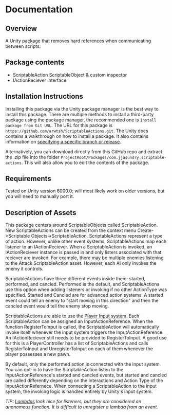 # Documentation

## Overview

A Unity package that removes hard references when communicating between scripts.

## Package contents

- ScriptableAction ScriptableObject & custom inspector
- IActionReciever interface

## Installation Instructions

Installing this package via the Unity package manager is the best way to install this package. There are multiple methods to install a third-party package using the package manager, the recommended one is `Install package from Git URL`. The URL for this package is `https://github.com/arwtsh/ScriptableActions.git`. The Unity docs contains a walkthrough on how to install a package. It also contains information on [specifying a specific branch or release](https://docs.unity3d.com/6000.0/Documentation/Manual/upm-git.html#revision).

Alternatively, you can download directly from this GitHub repo and extract the .zip file into the folder `ProjectRoot/Packages/com.jjasundry.scriptable-actions`. This will also allow you to edit the contents of the package.

## Requirements

Tested on Unity version 6000.0; will most likely work on older versions, but you will need to manually port it.

## Description of Assets

This package centers around ScriptableObjects called ScriptableAction. New ScriptableActions can be created from the context menu Create->Scriptable Objects->ScriptableAction. ScriptableActions represent a type of action. However, unlike other event systems, ScriptableActions map each listener to an IActionReciever. When a ScriptableAction is invoked, an IActionReciever instance is passed in and only listers associated with that reciever are invoked. For example, there may be multiple enemies listening to the Attack ScriptableAction asset. However, each AI only invokes the enemy it controls.

ScriptableActions have three different events inside them: started, performed, and cancled. Performed is the default, and ScriptableActions use this option when adding listeners or invoking if no other ActionType was specified. Started and Cancled are for advanced action systems. A started event could tell an enemy to "start moving in this direction" and then the cancled event would tell the enemy stop moving.

ScriptableActions are able to use the [Player Input system](https://docs.unity3d.com/Packages/com.unity.inputsystem@1.12/manual/index.html). Each ScriptableAction can be assigned an InputActionReference. When the function RegisterToInput is called, the ScriptableAction will automatically invoke itself whenever the input system triggers the InputActionReference. An IActionReciever still needs to be provided to RegisterToInput. A good use for this is a PlayerController has a list of ScriptableActions and calls RegisterToInput and UnregisterToInput on each of them whenever the player possesses a new pawn.

By default, only the performed action is connected with the input system. You can opt-in to have the ScriptableAction listen to the InputActionReference's started and cancled events, but started and cancled are called differently depending on the Interactions and Action Type of the InputActionRefernece. When connecting a ScriptableAction to the input system, the invoking logic is handled entirely by Unity's input system.

*TIP: [Lambdas](https://learn.microsoft.com/en-us/dotnet/csharp/language-reference/operators/lambda-expressions) look nice for listeners, but they are considered an anonomous function. It is difficult to unregister a lambda from an event.* 